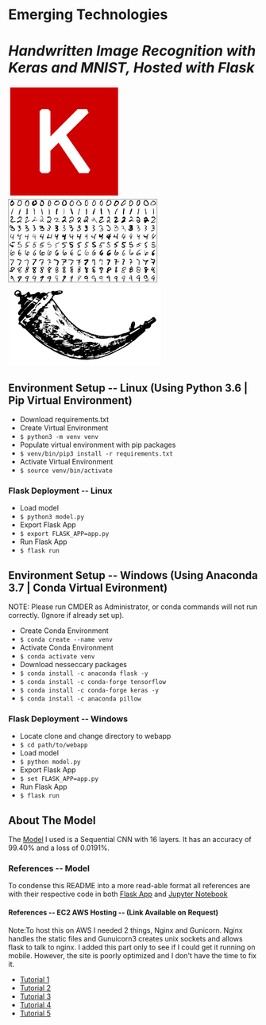 # Emerging Technologies
# _Handwritten Image Recognition with Keras and MNIST, Hosted with Flask_

![logo](images/keras.png) ![mnist](images/mnist.png) ![flask](images/flask.png)

## Environment Setup -- Linux (Using Python 3.6 | Pip Virtual Environment)
* Download requirements.txt
* Create Virtual Environment
* `$ python3 -m venv venv`
* Populate virtual environment with pip packages
* `$ venv/bin/pip3 install -r requirements.txt`
* Activate Virtual Environment
* `$ source venv/bin/activate`

### Flask Deployment -- Linux
* Load model
* `$ python3 model.py`
* Export Flask App
* `$ export FLASK_APP=app.py`
* Run Flask App
* `$ flask run`

## Environment Setup -- Windows (Using Anaconda 3.7 | Conda Virtual Evironment)
NOTE: Please run CMDER as Administrator, or conda commands will not run correctly. (Ignore if already set up).
* Create Conda Environment
* `$ conda create --name venv`
* Activate Conda Environment
* `$ conda activate venv`
* Download nesseccary packages
* `$ conda install -c anaconda flask -y`
* `$ conda install -c conda-forge tensorflow`
* `$ conda install -c conda-forge keras -y`
* `$ conda install -c anaconda pillow`

### Flask Deployment -- Windows
* Locate clone and change directory to webapp
* `$ cd path/to/webapp`
* Load model
* `$ python model.py`
* Export Flask App
* `$ set FLASK_APP=app.py`
* Run Flask App
* `$ flask run`

## About The Model
The [Model](keras-mnist-nn.ipynb) I used is a Sequential CNN with 16 layers. It has an accuracy of 99.40% and a loss of 0.0191%.

### References -- Model
To condense this README into a more read-able format all references are with their respective code in both [Flask App](webapp) and [Jupyter Notebook](keras-mnist-nn.ipynb)

#### References -- EC2 AWS Hosting -- (Link Available on Request)
Note:To host this on AWS I needed 2 things, Nginx and Gunicorn. Nginx handles the static files and Gunuicorn3 creates unix sockets and allows flask to talk to nginx.
I added this part only to see if I could get it running on mobile. However, the site is poorly optimized and I don't have the time to fix it. 

* [Tutorial 1](https://www.youtube.com/watch?v=-Gc8CMjQZfc)
* [Tutorial 2](https://www.youtube.com/watch?v=IwcuuWCWMic)
* [Tutorial 3](https://www.youtube.com/watch?v=IwcuuWCWMic)
* [Tutorial 4](https://www.youtube.com/watch?v=tW6jtOOGVJI)
* [Tutorial 5](https://www.youtube.com/watch?v=Dx4Gb4TbCGs)
